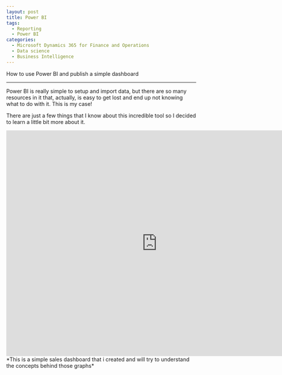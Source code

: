 ```yaml
---
layout: post
title: Power BI
tags:
  - Reporting
  - Power BI
categories:
  - Microsoft Dynamics 365 for Finance and Operations
  - Data science
  - Business Intelligence
---
```


How to use Power BI and publish a simple dashboard

---

Power BI is really simple to setup and import data, but there are so many resources in it that, actually, is easy to get lost and end up not knowing what to do with it. This is my case!

There are just a few things that I know about this incredible tool so I decided to learn a little bit more about it.

<iframe width="800" height="600" src="https://app.powerbi.com/view?r=eyJrIjoiM2RiMDQyY2ItM2ZiZi00MGUzLTk1NDYtZWI5ZGJkYTdiMTY4IiwidCI6IjBmZTlmOTU4LWQxNGUtNGZiZS1iYjUzLWMyNmM1OTY1Mzg3YiIsImMiOjh9" frameborder="0" allowFullScreen="true"></iframe>
*This is a simple sales dashboard that i created and will try to understand the concepts behind those graphs*
